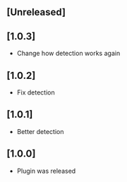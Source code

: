 ## [Unreleased]

## [1.0.3]

- Change how detection works again

## [1.0.2]

- Fix detection

## [1.0.1]

- Better detection

## [1.0.0]

- Plugin was released